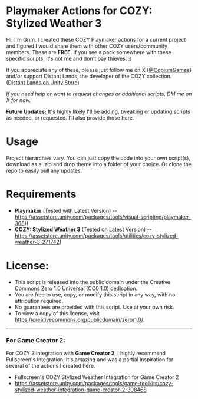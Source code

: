 # Playmaker Actions for COZY: Stylized Weather 3

Hi! I'm Grim. I created these COZY Playmaker actions for a current project and figured I would share them with other COZY users/community members. These are **FREE**. If you see a pack somewhere with these specific scripts, it's not me and don't pay thieves. ;)

If you appreciate any of these, please just follow me on X ([@CopiumGames](https://x.com/copiumgames)) and/or support Distant Lands, the developer of the COZY collection. ([Distant Lands on Unity Store](https://assetstore.unity.com/publishers/40676))

*If you need help or want to request changes or additional scripts, DM me on X for now.*

**Future Updates:** It's highly likely I'll be adding, tweaking or updating scripts as needed, or requested. I'll also provide those here.

# Usage
Project hierarchies vary. You can just copy the code into your own script(s), download as a .zip and drop theme into a folder of your choice. Or clone the repo to easily pull any updates.

# Requirements

 - **Playmaker** (Tested with Latest Version)
 -- https://assetstore.unity.com/packages/tools/visual-scripting/playmaker-368))
 - **COZY: Stylized Weather 3** (Tested on Latest Version)
 --   https://assetstore.unity.com/packages/tools/utilities/cozy-stylized-weather-3-271742)

# License:
 * This script is released into the public domain under the Creative Commons Zero 1.0 Universal (CC0 1.0) dedication.
 * You are free to use, copy, or modify this script in any way, with no attribution required.
 * No guarantees are provided with this script. Use at your own risk.
 * To view a copy of this license, visit https://creativecommons.org/publicdomain/zero/1.0/.
---

### For Game Creator 2:

For COZY 3 integration with **Game Creator 2**, I highly recommend Fullscreen's Integration. It's amazing and was a partial inspiration for several of the actions I created here.
- Fullscreen's COZY Stylized Weather Integration for Game Creator 2
-  https://assetstore.unity.com/packages/tools/game-toolkits/cozy-stylized-weather-integration-game-creator-2-308468
